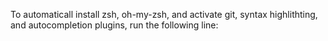 To automaticall install zsh, oh-my-zsh, and activate git, syntax highlithting, and autocompletion plugins, run the following line:
```

```
